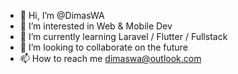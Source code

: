 - 👋 Hi, I’m @DimasWA
- 👀 I’m interested in Web & Mobile Dev
- 🌱 I’m currently learning Laravel / Flutter / Fullstack
- 💞️ I’m looking to collaborate on the future
- 📫 How to reach me dimaswa@outlook.com

<!---
DimasWA/DimasWA is a ✨ special ✨ repository because its `README.md` (this file) appears on your GitHub profile.
You can click the Preview link to take a look at your changes.
--->
